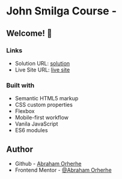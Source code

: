 # John Smilga Course -

## Welcome! 👋

### Links

- Solution URL: [solution](https://github.com/aeorherhe/tip-calculator-app-main.git)
- Live Site URL: [live site](https://aeorherhe-tip-calculator-app.netlify.app/)

### Built with

- Semantic HTML5 markup
- CSS custom properties
- Flexbox
- Mobile-first workflow
- Vanila JavaScript
- ES6 modules

## Author

- Github - [Abraham Orherhe](https://github.com/aeorherhe)
- Frontend Mentor - [@Abraham Orherhe](https://www.frontendmentor.io/profile/aeorherhe)

